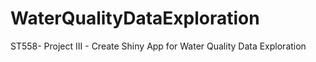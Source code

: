 # WaterQualityDataExploration
ST558- Project III - Create Shiny App for Water Quality Data Exploration
